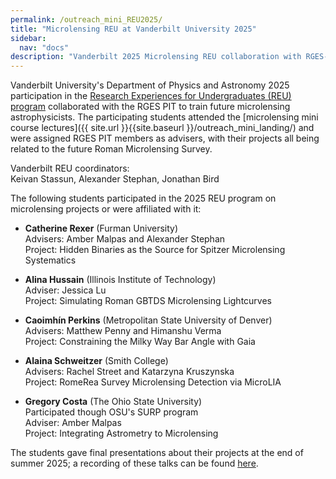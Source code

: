 ```yaml
---
permalink: /outreach_mini_REU2025/
title: "Microlensing REU at Vanderbilt University 2025"
sidebar:
  nav: "docs"
description: "Vanderbilt 2025 Microlensing REU collaboration with RGES-PIT: projects, advisers, and participants."
---
```


Vanderbilt University's Department of Physics and Astronomy 2025 participation in the [Research Experiences for Undergraduates (REU) program](http://astro.phy.vanderbilt.edu/~reu/astro.htm) collaborated with the RGES PIT to train future microlensing astrophysicists. The participating students attended the [microlensing mini course lectures]({{ site.url }}{{site.baseurl }}/outreach_mini_landing/) and were assigned RGES PIT members as advisers, with their projects all being related to the future Roman Microlensing Survey.

Vanderbilt REU coordinators:   
Keivan Stassun, Alexander Stephan, Jonathan Bird

The following students participated in the 2025 REU program on microlensing projects or were affiliated with it:

* **Catherine Rexer**  (Furman University)  
Advisers: Amber Malpas and Alexander Stephan  
Project: Hidden Binaries as the Source for Spitzer Microlensing Systematics  

* **Alina Hussain** (Illinois Institute of Technology)  
Adviser: Jessica Lu  
Project: Simulating Roman GBTDS Microlensing Lightcurves  

* **Caoimhín Perkins** (Metropolitan State University of Denver)  
Advisers: Matthew Penny and Himanshu Verma  
Project: Constraining the Milky Way Bar Angle with Gaia  

* **Alaina Schweitzer** (Smith College)   
Advisers: Rachel Street and Katarzyna Kruszynska  
Project: RomeRea Survey Microlensing Detection via MicroLIA  

* **Gregory Costa** (The Ohio State University)  
Participated though OSU's SURP program  
Adviser: Amber Malpas  
Project: Integrating Astrometry to Microlensing  

The students gave final presentations about their projects at the end of summer 2025; a recording of these talks can be found [here](https://www.youtube.com/watch?v=1kVeLAg9mSo).
